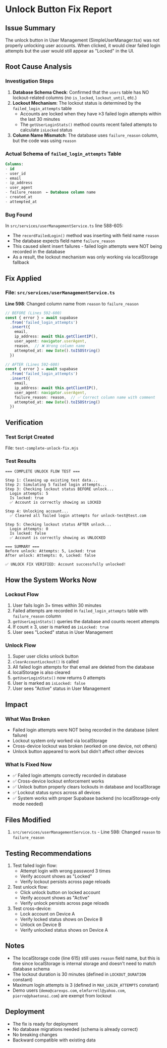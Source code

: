 # Unlock Button Fix Report

## Issue Summary
The unlock button in User Management (SimpleUserManager.tsx) was not properly unlocking user accounts. When clicked, it would clear failed login attempts but the user would still appear as "Locked" in the UI.

## Root Cause Analysis

### Investigation Steps
1. **Database Schema Check**: Confirmed that the `users` table has NO lockout-related columns (no `is_locked`, `lockout_until`, etc.)
2. **Lockout Mechanism**: The lockout status is determined by the `failed_login_attempts` table
   - Accounts are locked when they have ≥3 failed login attempts within the last 30 minutes
   - The `getUserLoginStats()` method counts recent failed attempts to calculate `isLocked` status
3. **Column Name Mismatch**: The database uses `failure_reason` column, but the code was using `reason`

### Actual Schema of `failed_login_attempts` Table
```sql
Columns:
- id
- user_id
- email
- ip_address
- user_agent
- failure_reason  ← Database column name
- created_at
- attempted_at
```

### Bug Found
In `src/services/userManagementService.ts` line 588-605:
- The `recordFailedLogin()` method was inserting with field name `reason`
- The database expects field name `failure_reason`
- This caused silent insert failures - failed login attempts were NOT being recorded in the database
- As a result, the lockout mechanism was only working via localStorage fallback

## Fix Applied

### File: `src/services/userManagementService.ts`
**Line 598**: Changed column name from `reason` to `failure_reason`

```typescript
// BEFORE (Lines 592-600)
const { error } = await supabase
  .from('failed_login_attempts')
  .insert({
    email,
    ip_address: await this.getClientIP(),
    user_agent: navigator.userAgent,
    reason,  // ❌ Wrong column name
    attempted_at: new Date().toISOString()
  })

// AFTER (Lines 592-600)
const { error } = await supabase
  .from('failed_login_attempts')
  .insert({
    email,
    ip_address: await this.getClientIP(),
    user_agent: navigator.userAgent,
    failure_reason: reason,  // ✅ Correct column name with comment
    attempted_at: new Date().toISOString()
  })
```

## Verification

### Test Script Created
File: `test-complete-unlock-fix.mjs`

### Test Results
```
=== COMPLETE UNLOCK FLOW TEST ===

Step 1: Cleaning up existing test data...
Step 2: Simulating 5 failed login attempts...
Step 3: Checking lockout status BEFORE unlock...
  Login attempts: 5
  Is locked: true
  ✅ Account is correctly showing as LOCKED

Step 4: Unlocking account...
  ✅ Cleared all failed login attempts for unlock-test@test.com

Step 5: Checking lockout status AFTER unlock...
  Login attempts: 0
  Is locked: false
  ✅ Account is correctly showing as UNLOCKED

=== SUMMARY ===
Before unlock: Attempts: 5, Locked: true
After unlock: Attempts: 0, Locked: false

✅ UNLOCK FIX VERIFIED: Account successfully unlocked!
```

## How the System Works Now

### Lockout Flow
1. User fails login 3+ times within 30 minutes
2. Failed attempts are recorded in `failed_login_attempts` table with `failure_reason` column
3. `getUserLoginStats()` queries the database and counts recent attempts
4. If count ≥ 3, user is marked as `isLocked: true`
5. User sees "Locked" status in User Management

### Unlock Flow
1. Super user clicks unlock button
2. `clearAccountLockout()` is called
3. All failed login attempts for that email are deleted from the database
4. localStorage is also cleared
5. `getUserLoginStats()` now returns 0 attempts
6. User is marked as `isLocked: false`
7. User sees "Active" status in User Management

## Impact

### What Was Broken
- Failed login attempts were NOT being recorded in the database (silent failure)
- Lockout system only worked via localStorage
- Cross-device lockout was broken (worked on one device, not others)
- Unlock button appeared to work but didn't affect other devices

### What Is Fixed Now
- ✅ Failed login attempts correctly recorded in database
- ✅ Cross-device lockout enforcement works
- ✅ Unlock button properly clears lockouts in database and localStorage
- ✅ Lockout status syncs across all devices
- ✅ System works with proper Supabase backend (no localStorage-only mode needed)

## Files Modified
1. `src/services/userManagementService.ts` - Line 598: Changed `reason` to `failure_reason`

## Testing Recommendations
1. Test failed login flow:
   - Attempt login with wrong password 3 times
   - Verify account shows as "Locked"
   - Verify lockout persists across page reloads
2. Test unlock flow:
   - Click unlock button on locked account
   - Verify account shows as "Active"
   - Verify unlock persists across page reloads
3. Test cross-device:
   - Lock account on Device A
   - Verify locked status shows on Device B
   - Unlock on Device B
   - Verify unlocked status shows on Device A

## Notes
- The localStorage code (line 615) still uses `reason` field name, but this is fine since localStorage is internal storage and doesn't need to match database schema
- The lockout duration is 30 minutes (defined in `LOCKOUT_DURATION` constant)
- Maximum login attempts is 3 (defined in `MAX_LOGIN_ATTEMPTS` constant)
- Demo users (`demo@carexps.com`, `elmfarrell@yahoo.com`, `pierre@phaetonai.com`) are exempt from lockout

## Deployment
- The fix is ready for deployment
- No database migrations needed (schema is already correct)
- No breaking changes
- Backward compatible with existing data
